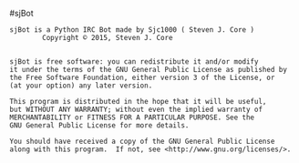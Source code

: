 #sjBot

	sjBot is a Python IRC Bot made by Sjc1000 ( Steven J. Core )
			Copyright © 2015, Steven J. Core
	
	
	sjBot is free software: you can redistribute it and/or modify
	it under the terms of the GNU General Public License as published by
	the Free Software Foundation, either version 3 of the License, or
	(at your option) any later version.

	This program is distributed in the hope that it will be useful,
	but WITHOUT ANY WARRANTY; without even the implied warranty of
	MERCHANTABILITY or FITNESS FOR A PARTICULAR PURPOSE. See the 
	GNU General Public License for more details.

	You should have received a copy of the GNU General Public License
	along with this program.  If not, see <http://www.gnu.org/licenses/>.
